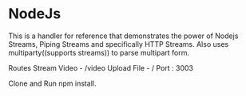 # NodeJs

This is a handler for reference that demonstrates the power of Nodejs Streams, Piping Streams and specifically HTTP Streams.
Also uses multiparty((supports streams)) to parse multipart form.

Routes 
Stream Video - /video
Upload File - /
Port : 3003

Clone and Run npm install.
